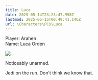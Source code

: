 ```yaml
---
title: Luca
date: 2025-05-14T23:23:47.998Z
lastmod: 2025-05-15T00:49:41.146Z
url: \Characters\PCs\Luca
---
```

Player: Arahen\
Name: Luca Orden

<img src="/ob/Images/Luca%20Portrait.png">

Noticeably unarmed.

Jedi on the run. Don't think we know that.
